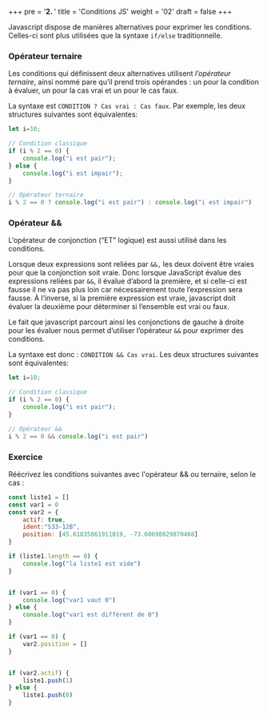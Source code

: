 +++
pre = '<b>2. </b>'
title = 'Conditions JS'
weight = '02'
draft = false
+++

Javascript dispose de manières alternatives pour exprimer les conditions. Celles-ci sont plus utilisées que la syntaxe `if/else` traditionnelle. 

### Opérateur ternaire
Les conditions qui définissent deux alternatives utilisent *l’opérateur ternaire*, ainsi nommé pare qu’il prend trois opérandes : un pour la condition à évaluer, un pour la cas vrai et un pour le cas faux.

La syntaxe est `CONDITION ? Cas vrai : Cas faux`. Par exemple, les deux structures suivantes sont équivalentes:

```js
let i=10;

// Condition classique
if (i % 2 == 0) {
    console.log("i est pair");
} else {
    console.log("i est impair");
}

// Opérateur ternaire
i % 2 == 0 ? console.log("i est pair") : console.log("i est impair")
```

### Opérateur &&
L’opérateur de conjonction (“ET” logique) est aussi utilisé dans les conditions.

Lorsque deux expressions sont reliées par `&&,` les deux doivent être vraies pour que la conjonction soit vraie. Donc lorsque JavaScript évalue des expressions reliées par `&&`, il évalue d’abord la première, et si celle-ci est fausse il ne va pas plus loin car nécessairement toute l’expression sera fausse. À l’inverse, si la première expression est vraie, javascript doit évaluer la deuxième pour déterminer si l’ensemble est vrai ou faux.

Le fait que javascript parcourt ainsi les conjonctions de gauche à droite pour les évaluer nous permet d’utiliser l’opérateur `&&` pour exprimer des conditions.

La syntaxe est donc : `CONDITION && Cas vrai`. Les deux structures suivantes sont équivalentes:

```js
let i=10;

// Condition classique
if (i % 2 == 0) {
    console.log("i est pair");
} 

// Opérateur &&
i % 2 == 0 && console.log("i est pair") 
```

### Exercice

Réécrivez les conditions suivantes avec l'opérateur && ou ternaire, selon le cas : 

```js
const liste1 = []
const var1 = 0
const var2 = {
    actif: true,
    ident:"S33-12B",
    position: [45.61835861911019, -73.60698829870468]
}

if (liste1.length == 0) {
    console.log("la liste1 est vide")
}


if (var1 == 0) {
    console.log("var1 vaut 0")
} else {
    console.log("var1 est différent de 0")
}

if (var1 == 0) {
    var2.position = []
}


if (var2.actif) {
    liste1.push(1)
} else {
    liste1.push(0)
}
```